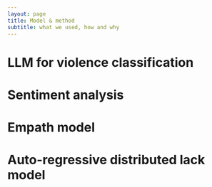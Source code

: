 ```yaml
---
layout: page
title: Model & method  
subtitle: what we used, how and why
---
```


<h1 id="#LLM">LLM for violence classification</h1>

<h1>Sentiment analysis</h1>

<h1>Empath model</h1>

<h1>Auto-regressive distributed lack model</h1>
